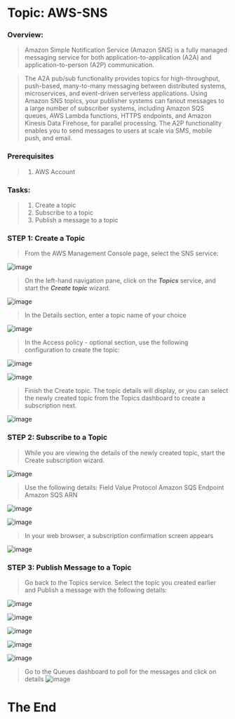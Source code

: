 # Topic: AWS-SNS

### Overview:
> Amazon Simple Notification Service (Amazon SNS) is a fully managed messaging service for both application-to-application (A2A) and application-to-person (A2P) communication.

> The A2A pub/sub functionality provides topics for high-throughput, push-based, many-to-many messaging between distributed systems, microservices, and event-driven serverless applications. Using Amazon SNS topics, your publisher systems can fanout messages to a large number of subscriber systems, including Amazon SQS queues, AWS Lambda functions, HTTPS endpoints, and Amazon Kinesis Data Firehose, for parallel processing. The A2P functionality enables you to send messages to users at scale via SMS, mobile push, and email.

### Prerequisites
> 1. AWS Account

### Tasks:
> 1. Create a topic
> 2. Subscribe to a topic
> 3. Publish a message to a topic


### STEP 1: Create a Topic
> From the AWS Management Console page, select the SNS service:

![image](https://user-images.githubusercontent.com/40290711/170359592-dc876bd3-9ea1-4365-ac6d-5b0d49fc6cd7.png)

> On the left-hand navigation pane, click on the ***Topics*** service, and start the ***Create topic*** wizard.

![image](https://user-images.githubusercontent.com/40290711/170360438-39456545-6f0b-4bf8-909d-e7117ac025fd.png)

> In the Details section, enter a topic name of your choice

![image](https://user-images.githubusercontent.com/40290711/170361932-51a7578c-f87a-4fd1-a498-83283686d000.png)

> In the Access policy - optional section, use the following configuration to create the topic:

![image](https://user-images.githubusercontent.com/40290711/170362242-e906f61e-e773-4fb1-8bd4-eb774ead7966.png)

![image](https://user-images.githubusercontent.com/40290711/170362349-c03dabf0-c980-45e6-a7cb-53405ebc12c9.png)

> Finish the Create topic. The topic details will display, or you can select the newly created topic from the Topics dashboard to create a subscription next.

![image](https://user-images.githubusercontent.com/40290711/170362663-752f9dc8-cce2-4e01-a957-14194362c419.png)

### STEP 2: Subscribe to a Topic
> While you are viewing the details of the newly created topic, start the Create subscription wizard.

![image](https://user-images.githubusercontent.com/40290711/170363593-cf67cf3c-a0b6-4a0d-a733-af642a7d767e.png)

> Use the following details:
>         Field                     Value
>          Protocol                  Amazon SQS
>          Endpoint                  Amazon SQS ARN

![image](https://user-images.githubusercontent.com/40290711/170366759-79a5c033-0013-462e-85ec-49ac2cb4b625.png)

![image](https://user-images.githubusercontent.com/40290711/170368970-51ab7c2f-5813-43e8-8630-6b2773df849a.png)

> In your web browser, a subscription confirmation screen appears

![image](https://user-images.githubusercontent.com/40290711/170369176-4d8c773b-b5de-468b-aa6a-ee8ae8ea85f9.png)

### STEP 3: Publish Message to a Topic
> Go back to the Topics service.
> Select the topic you created earlier and Publish a message with the following details:

![image](https://user-images.githubusercontent.com/40290711/170370467-23600863-9246-4b9c-b533-5398040d24f8.png)

![image](https://user-images.githubusercontent.com/40290711/170371176-5a3838ce-a31b-4d63-bdde-211d99683c0a.png)

![image](https://user-images.githubusercontent.com/40290711/170371310-ce22ff5c-1753-499f-885b-d3b6ef3af916.png)

![image](https://user-images.githubusercontent.com/40290711/170371410-204b496f-c62a-4316-8c24-d0a5b2b40b5f.png)

![image](https://user-images.githubusercontent.com/40290711/170371574-62a0fb59-5c95-494e-a1d9-e33dcfebe609.png)

> Go to the Queues dashboard to poll for the messages and click on details
> ![image](https://user-images.githubusercontent.com/40290711/170372120-c1047491-214d-4f5b-8c4f-73b40b405798.png)

# The End

